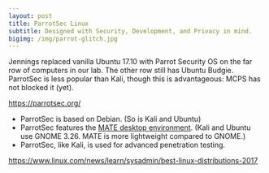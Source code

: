 ```yaml
---
layout: post
title: ParrotSec Linux
subtitle: Designed with Security, Development, and Privacy in mind.
bigimg: /img/parrot-glitch.jpg
---
```


Jennings replaced vanilla Ubuntu 17.10 with Parrot Security OS on the far row of computers in our lab. The other row still has Ubuntu Budgie. ParrotSec is less popular than Kali, though this is advantageous: MCPS has not blocked it (yet).

<https://parrotsec.org/>

- ParrotSec is based on Debian. <light>(So is Kali and Ubuntu)</light>
- ParrotSec features the [MATE desktop environment](https://mate-desktop.org/). (Kali and Ubuntu use GNOME 3.26. MATE is more lightweight compared to GNOME.)
- ParrotSec, like Kali, is used for advanced penetration testing.

<https://www.linux.com/news/learn/sysadmin/best-linux-distributions-2017>
